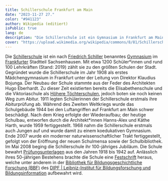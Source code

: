 ```yaml
---
title: Schillerschule Frankfurt am Main
date: "2023-11-27 27."
color: "#941123"
author: Wikipedia (editiert)
isPublic: true
lang: de
description: "Die Schillerschule ist ein Gymnasium in Frankfurt am Main im Stadtteil Sachsenhausen."
cover: "https://upload.wikimedia.org/wikipedia/commons/8/81/Schillerschule_Ffm.jpg"
---
```


Die [Schillerschule](http://schularchive.bbf.dipf.de/index.php/Special:URIResolver/Schillerschule_Frankfurt_am_Main) ist ein nach [Friedrich Schiller](http://schularchive.bbf.dipf.de/index.php/Special:URIResolver/Friedrich-Schiller) benanntes [Gymnasium](http://schularchive.bbf.dipf.de/index.php/Special:URIResolver/Gymnasium) im [Frankfurter](http://schularchive.bbf.dipf.de/index.php/Special:URIResolver/Frankfurt_am_Main) Stadtteil Sachsenhausen. Mit etwa 1200 Schüler\*innen und rund 100 Lehrkräften (Stand: 2019) zählt sie zu den größten Schulen der Stadt.
Gegründet wurde die Schillerschule im Jahr 1908 als erstes Mädchengymnasium in Frankfurt unter der Leitung von Direktor Klaudius Bojunga. Der Neubau der Schule stammte aus der Feder des Architekten Hugo Eberhardt. Zu dieser Zeit existierten bereits die Elisabethenschule und die Viktoriaschule als [Höhere Töchterschulen](http://schularchive.bbf.dipf.de/index.php/Special:URIResolver/Höhere_Töchterschule/Höhere_Mädchenschule), jedoch boten sie noch keinen Weg zum Abitur. 1911 legten Schülerinnen der Schillerschule erstmals ihre Abiturprüfung ab.
Während des Zweiten Weltkriegs wurde das Schulgebäude 1944 bei den Luftangriffen auf Frankfurt am Main schwer beschädigt. Nach dem Krieg erfolgte der Wiederaufbau; der heutige Schulbau, entworfen durch die Architekt*innen Hanns-Alex und Käthe Harth, wurde 1959 fertiggestellt.
1968 nahm die Schillerschule erstmals auch Jungen auf und wurde damit zu einem koedukativen Gymnasium. Ende 2007 wurde ein moderner naturwissenschaftlicher Trakt fertiggestellt, gefolgt von der Eröffnung der neuen Schulmensa sowie der Schulbibliothek. Im Mai 2008 beging die Schillerschule ihr 100-jähriges Jubiläum.
Die Schule bewahrt [Prüfungsunterlagen](http://schularchive.bbf.dipf.de/index.php/Special:URIResolver/Prüfungsunterlagen_Schillerschule_Frankfurt_am_Main) aus den Jahren 1918 bis 1942 auf. 
Anlässlich ihres 50-jährigen Bestehens brachte die Schule eine [Festschrift](http://schularchive.bbf.dipf.de/index.php/Special:URIResolver/Fünfzig_Jahre_Schillerschule_Frankfurt_a._M._-3A_1908_-2D_1958) heraus, welche unter anderem in der [Bibliothek für Bildungsgeschichtliche Forschung (BBF)](http://schularchive.bbf.dipf.de/index.php/Special:URIResolver/Bibliothek_für_Bildungsgeschichtliche_Forschung_-28BBF-29) des [DIPF | Leibniz-Institut für Bildungsforschung und Bildungsinformation](https://www.dipf.de/de/startseite) aufbewahrt wird. 
